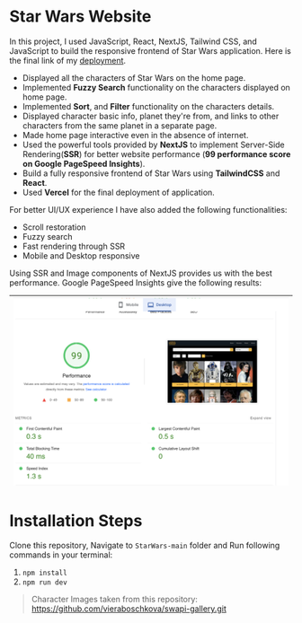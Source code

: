 # Star Wars Website


In this project, I used JavaScript, React, NextJS, Tailwind CSS, and JavaScript to build the responsive frontend of Star Wars application. Here is the final link of my [deployment](https://star-wars-maidaijaz.vercel.app/).

*  Displayed all the characters of Star Wars on the home page.
*  Implemented **Fuzzy Search** functionality on the characters displayed on home page.
*  Implemented  **Sort**, and **Filter** functionality on the characters details.
*  Displayed character basic info, planet they're from, and links to other characters from the same planet in a separate page.
*  Made home page interactive even in the absence of internet.
*  Used the powerful tools provided by **NextJS** to implement Server-Side Rendering(**SSR**) for better website performance (**99 performance score on Google PageSpeed Insights**).
* Build a fully responsive frontend of Star Wars using **TailwindCSS** and **React**.
* Used **Vercel** for the final deployment of application.

For better UI/UX experience I have also added the following functionalities:

* Scroll restoration
* Fuzzy search
* Fast rendering through SSR
* Mobile and Desktop responsive

Using SSR and Image components of NextJS provides us with the best performance. Google PageSpeed Insights give the following results:

| ![Performance Score](public/perf.png?raw=true "Performance Score") |
|-|


# Installation Steps

Clone this repository, Navigate to `StarWars-main` folder and Run following commands in your terminal:

1. ```npm install```
2. ```npm run dev```



> Character Images taken from this repository: https://github.com/vieraboschkova/swapi-gallery.git
